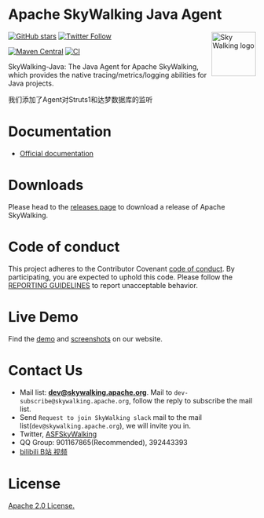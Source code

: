 Apache SkyWalking Java Agent
==========

<img src="http://skywalking.apache.org/assets/logo.svg" alt="Sky Walking logo" height="90px" align="right" />


[![GitHub stars](https://img.shields.io/github/stars/apache/skywalking-java.svg?style=for-the-badge&label=Stars&logo=github)](https://github.com/apache/skywalking-java)
[![Twitter Follow](https://img.shields.io/twitter/follow/asfskywalking.svg?style=for-the-badge&label=Follow&logo=twitter)](https://twitter.com/AsfSkyWalking)

[![Maven Central](https://img.shields.io/maven-central/v/org.apache.skywalking/apm-agent.svg)](https://skywalking.apache.org/downloads/)
[![CI](https://github.com/apache/skywalking-java/actions/workflows/ci.yaml/badge.svg)](https://github.com/apache/skywalking-java/actions/workflows/ci.yaml)

SkyWalking-Java: The Java Agent for Apache SkyWalking, which provides the native tracing/metrics/logging abilities for Java projects.

我们添加了Agent对Struts1和达梦数据库的监听

# Documentation
- [Official documentation](https://skywalking.apache.org/docs/#JavaAgent)

# Downloads
Please head to the [releases page](https://skywalking.apache.org/downloads/) to download a release of Apache SkyWalking.

# Code of conduct
This project adheres to the Contributor Covenant [code of conduct](https://www.apache.org/foundation/policies/conduct). By participating, you are expected to uphold this code.
Please follow the [REPORTING GUIDELINES](https://www.apache.org/foundation/policies/conduct#reporting-guidelines) to report unacceptable behavior.

# Live Demo
Find the [demo](https://skywalking.apache.org/#demo) and [screenshots](https://skywalking.apache.org/#arch) on our website.


# Contact Us
* Mail list: **dev@skywalking.apache.org**. Mail to `dev-subscribe@skywalking.apache.org`, follow the reply to subscribe the mail list.
* Send `Request to join SkyWalking slack` mail to the mail list(`dev@skywalking.apache.org`), we will invite you in.
* Twitter, [ASFSkyWalking](https://twitter.com/AsfSkyWalking)
* QQ Group: 901167865(Recommended), 392443393
* [bilibili B站 视频](https://space.bilibili.com/390683219)

# License
[Apache 2.0 License.](LICENSE)
